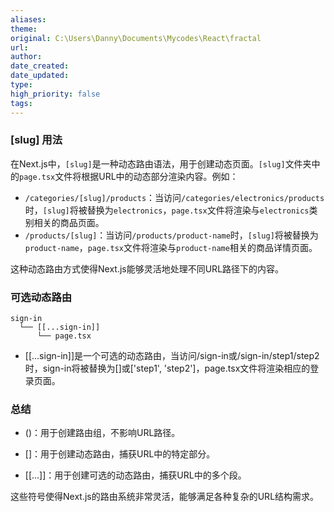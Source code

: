 ```yaml
---
aliases: 
theme: 
original: C:\Users\Danny\Documents\Mycodes\React\fractal
url: 
author: 
date_created: 
date_updated: 
type: 
high_priority: false
tags:
---
```


###  [slug] **用法**

在Next.js中，`[slug]`是一种动态路由语法，用于创建动态页面。`[slug]`文件夹中的`page.tsx`文件将根据URL中的动态部分渲染内容。例如：

- `/categories/[slug]/products`：当访问`/categories/electronics/products`时，`[slug]`将被替换为`electronics`，`page.tsx`文件将渲染与`electronics`类别相关的商品页面。
- `/products/[slug]`：当访问`/products/product-name`时，`[slug]`将被替换为`product-name`，`page.tsx`文件将渲染与`product-name`相关的商品详情页面。

这种动态路由方式使得Next.js能够灵活地处理不同URL路径下的内容。


###    可选动态路由

```
sign-in
  └── [[...sign-in]]
      └── page.tsx
```
- [[...sign-in]]是一个可选的动态路由，当访问/sign-in或/sign-in/step1/step2时，sign-in将被替换为[]或['step1', 'step2']，page.tsx文件将渲染相应的登录页面。

### 总结

- ()：用于创建路由组，不影响URL路径。

- []：用于创建动态路由，捕获URL中的特定部分。

- [[...]]：用于创建可选的动态路由，捕获URL中的多个段。

这些符号使得Next.js的路由系统非常灵活，能够满足各种复杂的URL结构需求。